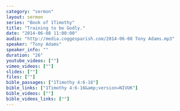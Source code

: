 ```yaml
---
category: "sermon"
layout: sermon
series: "Book of 1Timothy"
title: "Training to be Godly."
date: "2014-06-08 11:00:00"
audio: "http://media.coggesparish.com/2014-06-08 Tony Adams.mp3"
speaker: "Tony Adams"
speaker_info: ""
duration: "26"
youtube_videos: [""]
vimeo_videos: [""]
slides: [""]
files: [""]
bible_passages: ["1Timothy 4:6-16"]
bible_links: ["1Timothy 4:6-16&amp;version=NIVUK"]
bible_videos: [""]
bible_videos_links: [""]
---
```

